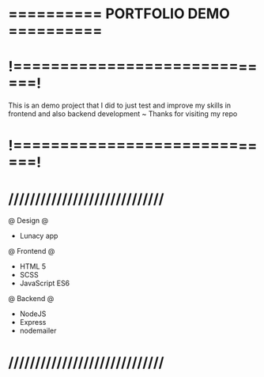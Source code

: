 # ========== PORTFOLIO DEMO ========== #

# !=============================! #
  This is an demo project that I 
  did to just test and improve
  my skills in frontend and also
  backend development
  ~ Thanks for visiting my repo
# !=============================! #

# ///////////////////////////// #
@ Design @
- Lunacy app

@ Frontend @
- HTML 5
- SCSS
- JavaScript ES6

@ Backend @
- NodeJS
- Express 
- nodemailer
# ///////////////////////////// #
